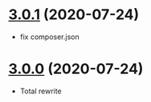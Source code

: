 <a name="3.0.1"></a>
# [3.0.1](https://github.com/flextype-compoents/arrays) (2020-07-24)
* fix composer.json

<a name="3.0.0"></a>
# [3.0.0](https://github.com/flextype-compoents/arrays) (2020-07-24)
* Total rewrite
